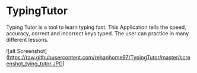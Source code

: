 # TypingTutor
Typing Tutor is a tool to learn typing fast. This Application tells the speed, accuracy, correct and incorrect keys typed. The user can practice in many different lessons.

![alt Screenshot] (https://raw.githubusercontent.com/rehanhome97/TypingTutor/master/screenshot_tying_tutor.JPG)
